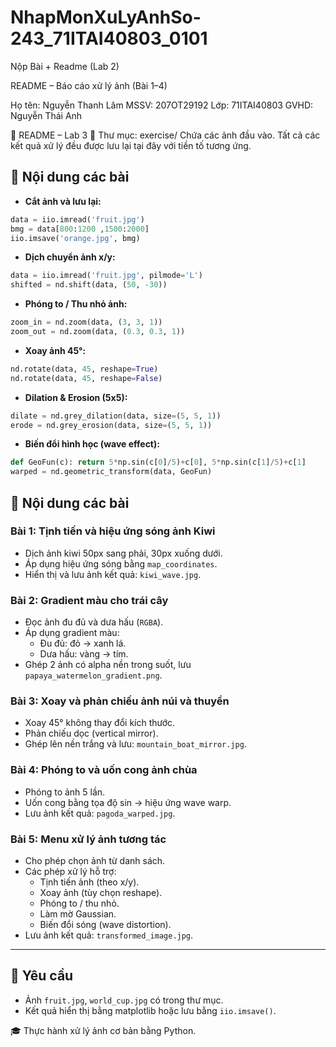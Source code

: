 # NhapMonXuLyAnhSo-243_71ITAI40803_0101
Nộp Bài + Readme (Lab 2)

README – Báo cáo xử lý ảnh (Bài 1–4)

Họ tên: Nguyễn Thanh Lâm
MSSV: 207OT29192
Lớp: 71ITAI40803
GVHD: Nguyễn Thái Anh

📝 README – Lab 3
📁 Thư mục: exercise/
Chứa các ảnh đầu vào. Tất cả các kết quả xử lý đều được lưu lại tại đây với tiền tố tương ứng.

## 📌 Nội dung các bài

- **Cắt ảnh và lưu lại:**
```python
data = iio.imread('fruit.jpg')
bmg = data[800:1200 ,1500:2000]
iio.imsave('orange.jpg', bmg)
```

- **Dịch chuyển ảnh x/y:**
```python
data = iio.imread('fruit.jpg', pilmode='L')
shifted = nd.shift(data, (50, -30))
```

- **Phóng to / Thu nhỏ ảnh:**
```python
zoom_in = nd.zoom(data, (3, 3, 1))
zoom_out = nd.zoom(data, (0.3, 0.3, 1))
```

- **Xoay ảnh 45°:**
```python
nd.rotate(data, 45, reshape=True)
nd.rotate(data, 45, reshape=False)
```

- **Dilation & Erosion (5x5):**
```python
dilate = nd.grey_dilation(data, size=(5, 5, 1))
erode = nd.grey_erosion(data, size=(5, 5, 1))
```

- **Biến đổi hình học (wave effect):**
```python
def GeoFun(c): return 5*np.sin(c[0]/5)+c[0], 5*np.sin(c[1]/5)+c[1]
warped = nd.geometric_transform(data, GeoFun)
```
## 📌 Nội dung các bài

### Bài 1: Tịnh tiến và hiệu ứng sóng ảnh Kiwi
- Dịch ảnh kiwi 50px sang phải, 30px xuống dưới.
- Áp dụng hiệu ứng sóng bằng `map_coordinates`.
- Hiển thị và lưu ảnh kết quả: `kiwi_wave.jpg`.

### Bài 2: Gradient màu cho trái cây
- Đọc ảnh đu đủ và dưa hấu (`RGBA`).
- Áp dụng gradient màu:
  - Đu đủ: đỏ → xanh lá.
  - Dưa hấu: vàng → tím.
- Ghép 2 ảnh có alpha nền trong suốt, lưu `papaya_watermelon_gradient.png`.

### Bài 3: Xoay và phản chiếu ảnh núi và thuyền
- Xoay 45° không thay đổi kích thước.
- Phản chiếu dọc (vertical mirror).
- Ghép lên nền trắng và lưu: `mountain_boat_mirror.jpg`.

### Bài 4: Phóng to và uốn cong ảnh chùa
- Phóng to ảnh 5 lần.
- Uốn cong bằng tọa độ sin → hiệu ứng wave warp.
- Lưu ảnh kết quả: `pagoda_warped.jpg`.

### Bài 5: Menu xử lý ảnh tương tác
- Cho phép chọn ảnh từ danh sách.
- Các phép xử lý hỗ trợ:
  - Tịnh tiến ảnh (theo x/y).
  - Xoay ảnh (tùy chọn reshape).
  - Phóng to / thu nhỏ.
  - Làm mờ Gaussian.
  - Biến đổi sóng (wave distortion).
- Lưu ảnh kết quả: `transformed_image.jpg`.

---
## 🧪 Yêu cầu

- Ảnh `fruit.jpg`, `world_cup.jpg` có trong thư mục.
- Kết quả hiển thị bằng matplotlib hoặc lưu bằng `iio.imsave()`.

🎓 Thực hành xử lý ảnh cơ bản bằng Python.
